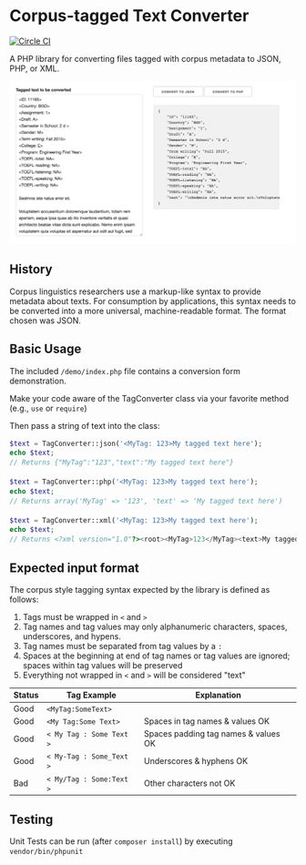 # Corpus-tagged Text Converter

[![Circle CI](https://circleci.com/gh/writecrow/tag_converter.svg?style=shield)](https://circleci.com/gh/writecrow/tag_converter)

A PHP library for converting files tagged with corpus metadata to JSON, PHP,
or XML.

![Screenshot of Conversion](https://raw.githubusercontent.com/writecrow/tag_converter/master/demo/tagging-example.png)

## History
Corpus linguistics researchers use a markup-like syntax to provide metadata
about texts. For consumption by applications, this syntax needs to be converted
into a more universal, machine-readable format. The format chosen was JSON.

## Basic Usage
The included `/demo/index.php` file contains a conversion form demonstration.

Make your code aware of the TagConverter class via your favorite method (e.g.,
`use` or `require`)

Then pass a string of text into the class:
```php
$text = TagConverter::json('<MyTag: 123>My tagged text here');
echo $text;
// Returns {"MyTag":"123","text":"My tagged text here"}

$text = TagConverter::php('<MyTag: 123>My tagged text here');
echo $text;
// Returns array('MyTag' => '123', 'text' => 'My tagged text here')

$text = TagConverter::xml('<MyTag: 123>My tagged text here');
echo $text;
// Returns <?xml version="1.0"?><root><MyTag>123</MyTag><text>My tagged text here</text></root>
```

## Expected input format
The corpus style tagging syntax expected by the library is defined as follows:
1. Tags must be wrapped in ```<``` and ```>```
2. Tag names and tag values may only alphanumeric characters, spaces,
underscores, and hypens.
3. Tag names must be separated from tag values by a ```:```
4. Spaces at the beginning at end of tag names or tag values are ignored;
spaces within tag values will be preserved
5. Everything not wrapped in ```<``` and ```>``` will be considered "text"

| Status | Tag Example | Explanation
| --- | --- | --- |
| Good | ```<MyTag:SomeText>``` | |
| Good | ```<My Tag:Some Text>``` | Spaces in tag names & values OK |
| Good | ```< My Tag : Some Text >``` | Spaces padding tag names & values OK|
| Good | ```< My-Tag : Some_Text >``` | Underscores & hyphens OK|
| Bad | ```< My/Tag : Some:Text >``` | Other characters not OK|

## Testing
Unit Tests can be run (after ```composer install```) by executing ```vendor/bin/phpunit```
